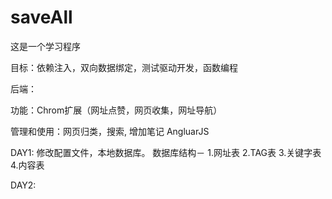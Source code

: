 # saveAll
这是一个学习程序

目标：依赖注入，双向数据绑定，测试驱动开发，函数编程

后端：

功能：Chrom扩展（网址点赞，网页收集，网址导航）

管理和使用：网页归类，搜索, 增加笔记
AngluarJS

DAY1:
修改配置文件，本地数据库。
数据库结构－
1.网址表
2.TAG表
3.关键字表
4.内容表

DAY2:

